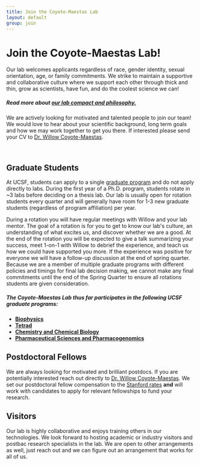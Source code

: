 ```yaml
---
title: Join the Coyote-Maestas Lab
layout: default
group: join
---
```


# Join the Coyote-Maestas Lab!
Our lab welcomes applicants regardless of race, gender identity, sexual orientation, age, or family commitments. We strike to maintain a supportive and collaborative culture where we support each other through thick and thin, grow as scientists, have fun, and do the coolest science we can!

##### Read more about [our lab compact and philosophy.](/philosophy/)

We are actively looking for motivated and talented people to join our team! We would love to hear about your scientific background, long term goals and how we may work together to get you there. If interested please send your CV to [Dr. Willow Coyote-Maestas](/contact).

<!-- Currently we have **open positions** for people with the following skills:
[Specialist](https://aprecruit.ucsf.edu/JPF03325) who will engage in research projects and also manage daily wet lab operations. -->
<br/>

## Graduate Students

At UCSF, students can apply to a single [graduate program](https://graduate.ucsf.edu/programs) and do not apply directly to labs. During the first year of a Ph.D. program, students rotate in ~3 labs before deciding on a thesis lab. Our lab is usually open for rotation students every quarter and will generally have room for 1-3 new graduate students (regardless of program affiliation) per year.

During a rotation you will have regular meetings with Willow and your lab mentor. The goal of a rotation is for you to get to know our lab's culture, an understanding of what excites us, and discover whether we are a good. At the end of the rotation you will be expected to give a talk summarizing your success, meet 1-on-1 with Willow to debrief the experience, and teach us how we could have supported you more. If the experience was positive for everyone we will have a follow-up discussion at the end of spring quarter. Because we are a member of multiple graduate programs with different policies and timings for final lab decision making, we cannot make any final commitments until the end of the Spring Quarter to ensure all rotations students are given consideration.

##### The Coyote-Maestas Lab thus far participates in the following UCSF graduate programs:
  * **[Biophysics](http://biophysics.ucsf.edu/)**
  * **[Tetrad](http://tetrad.ucsf.edu/)**
  * **[Chemistry and Chemical Biology](http://ccb.ucsf.edu/)**
  * **[Pharmaceutical Sciences and Pharmacogenomics](http://pspg.ucsf.edu/)**

## Postdoctoral Fellows
We are always looking for motivated and brilliant postdocs. If you are potentially interested reach out directly to  [Dr. Willow Coyote-Maestas](/contact). We set our postdoctoral fellow compensation to the [Stanford rates](https://postdocs.stanford.edu/funding-levels-and-guidelines) **and** will work with candidates to apply for relevant fellowships to fund your research.

## Visitors
Our lab is highly collaborative and enjoys training others in our technologies. We look forward to hosting academic or industry visitors and postbac research specialists in the lab. We are open to other arrangements as well, just reach out and we can figure out an arrangement that works for all of us.
